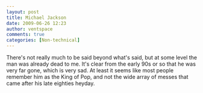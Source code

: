 ```yaml
---
layout: post
title: Michael Jackson
date: 2009-06-26 12:23
author: ventspace
comments: true
categories: [Non-technical]
---
```

There's not really much to be said beyond what's said, but at some level the man was already dead to me. It's clear from the early 90s or so that he was very far gone, which is very sad. At least it seems like most people remember him as the King of Pop, and not the wide array of messes that came after his late eighties heyday.

